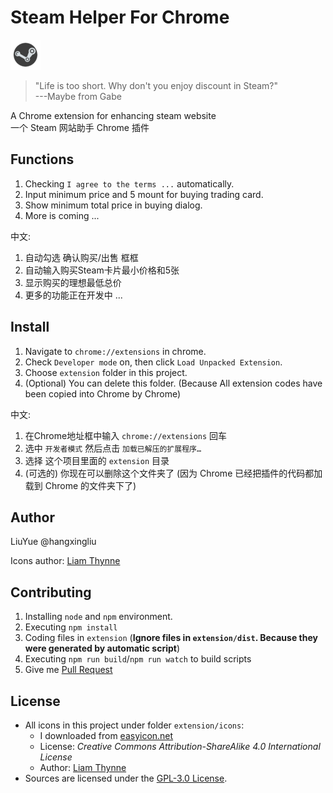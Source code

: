# Steam Helper For Chrome

![Gabe is so happy!](extension/icons/48.png)

> "Life is too short. Why don't you enjoy discount in Steam?"  
> ---Maybe from Gabe

A Chrome extension for enhancing steam website   
一个 Steam 网站助手 Chrome 插件

## Functions

1. Checking `I agree to the terms ...` automatically.
2. Input minimum price and 5 mount for buying trading card.
3. Show minimum total price in buying dialog.
4. More is coming ...  

中文:   
1. 自动勾选 确认购买/出售 框框
2. 自动输入购买Steam卡片最小价格和5张
3. 显示购买的理想最低总价
4. 更多的功能正在开发中 ...

## Install

1. Navigate to `chrome://extensions` in chrome.
2. Check `Developer mode` on, then click `Load Unpacked Extension`.
3. Choose `extension` folder in this project.
4. (Optional) You can delete this folder. (Because All extension codes have been copied into Chrome by Chrome)

中文:   
1. 在Chrome地址框中输入 `chrome://extensions` 回车
2. 选中 `开发者模式` 然后点击 `加载已解压的扩展程序…`
3. 选择 这个项目里面的 `extension` 目录
4. (可选的) 你现在可以删除这个文件夹了 (因为 Chrome 已经把插件的代码都加载到 Chrome 的文件夹下了) 

## Author

LiuYue @hangxingliu

Icons author: [Liam Thynne][IconAuthorWebsite]

## Contributing

1. Installing `node` and `npm` environment.
2. Executing `npm install`
3. Coding files in `extension` (**Ignore files in `extension/dist`. Because they were generated by automatic script**)
4. Executing `npm run build`/`npm run watch` to build scripts
5. Give me [Pull Request][PR]

## License

- All icons in this project under folder `extension/icons`:
	- I downloaded from [easyicon.net][IconFrom]
	- License: *Creative Commons Attribution-ShareAlike 4.0 International License*
	- Author: [Liam Thynne][IconAuthorWebsite]
- Sources are licensed under the [GPL-3.0 License](LICENSE).

[IconFrom]: http://www.easyicon.net/1194568-com_valvesoftware_Steam_icon.html
[IconAuthorWebsite]: https://dribbble.com/liamthynne
[PR]: https://github.com/hangxingliu/steam-helper-for-chrome/pulls
